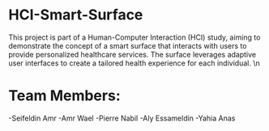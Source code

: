 # HCI-Smart-Surface
This project is part of a Human-Computer Interaction (HCI) study, aiming to demonstrate the concept of a smart surface that interacts with users to provide personalized healthcare services. The surface leverages adaptive user interfaces to create a tailored health experience for each individual.
\n
# Team Members:
-Seifeldin Amr
-Amr Wael
-Pierre Nabil
-Aly Essameldin
-Yahia Anas

